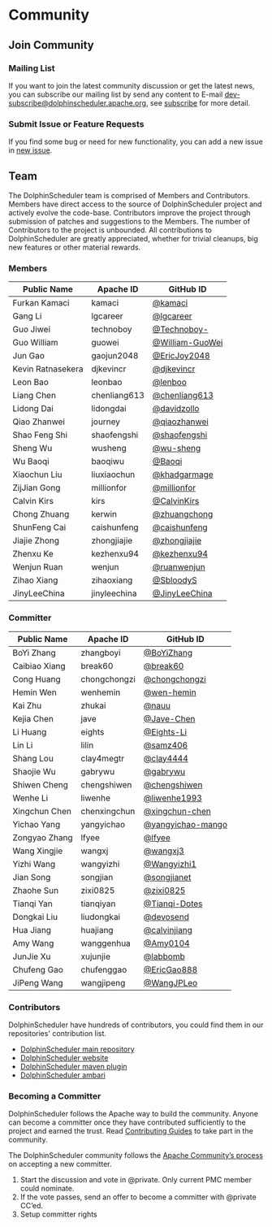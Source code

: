 # Community

## Join Community

### Mailing List

If you want to join the latest community discussion or get the latest news, you can subscribe our mailing list by send any content to
E-mail [dev-subscribe@dolphinscheduler.apache.org](mailto:dev-subscribe@dolphinscheduler.apache.org), see [subscribe](/en-us/docs/dev/user_doc/contribute/join/subscribe.html)
for more detail.

### Submit Issue or Feature Requests

If you find some bug or need for new functionality, you can add a new issue in [new issue](https://github.com/apache/dolphinscheduler/issues/new/choose).

## Team

The DolphinScheduler team is comprised of Members and Contributors. Members have direct access to the source of DolphinScheduler project and actively evolve the code-base. Contributors improve the project through submission of patches and suggestions to the Members. The number of Contributors to the project is unbounded. All contributions to DolphinScheduler are greatly appreciated, whether for trivial cleanups, big new features or other material rewards.

### Members

| Public Name       | Apache ID    | GitHub ID                                            |
|-------------------| ------------ | ---------------------------------------------------- |
| Furkan Kamaci     | kamaci       | [@kamaci](https://github.com/kamaci)                 |
| Gang Li           | lgcareer     | [@lgcareer](https://github.com/lgcareer)             |
| Guo Jiwei         | technoboy    | [@Technoboy-](https://github.com/Technoboy-)         |
| Guo William       | guowei       | [@William-GuoWei](https://github.com/William-GuoWei) |
| Jun Gao           | gaojun2048   | [@EricJoy2048](https://github.com/EricJoy2048/)      |
| Kevin Ratnasekera | djkevincr    | [@djkevincr](https://github.com/djkevincr)           |
| Leon Bao          | leonbao      | [@lenboo](https://github.com/lenboo)                 |
| Liang Chen        | chenliang613 | [@chenliang613](https://github.com/chenliang613)     |
| Lidong Dai        | lidongdai    | [@davidzollo](https://github.com/davidzollo)         |
| Qiao Zhanwei      | journey      | [@qiaozhanwei](https://github.com/qiaozhanwei)       |
| Shao Feng Shi     | shaofengshi  | [@shaofengshi](https://github.com/shaofengshi)       |
| Sheng Wu          | wusheng      | [@wu-sheng](https://github.com/wu-sheng)             |
| Wu Baoqi          | baoqiwu      | [@Baoqi](https://github.com/Baoqi)                   |
| Xiaochun Liu      | liuxiaochun  | [@khadgarmage](https://github.com/khadgarmage)       |
| ZijJian Gong      | millionfor   | [@millionfor](https://github.com/millionfor)         |
| Calvin Kirs       | kirs         | [@CalvinKirs](https://github.com/CalvinKirs)         |
| Chong Zhuang      | kerwin       | [@zhuangchong](https://github.com/zhuangchong)       |
| ShunFeng Cai      | caishunfeng  | [@caishunfeng](https://github.com/caishunfeng)       |
| Jiajie Zhong      | zhongjiajie  | [@zhongjiajie](https://github.com/zhongjiajie)       |
| Zhenxu Ke         | kezhenxu94   | [@kezhenxu94](https://github.com/kezhenxu94)         |
| Wenjun Ruan       | wenjun       | [@ruanwenjun](https://github.com/ruanwenjun)         |
| Zihao Xiang       | zihaoxiang   | [@SbloodyS](https://github.com/SbloodyS)             |
| JinyLeeChina      | jinyleechina | [@JinyLeeChina](https://github.com/JinyLeeChina)     |

### Committer

| Public Name   | Apache ID    | GitHub ID                                                |
| ------------- | ------------ | -------------------------------------------------------- |
| BoYi Zhang    | zhangboyi    | [@BoYiZhang](https://github.com/BoYiZhang)               |
| Caibiao Xiang | break60      | [@break60](https://github.com/break60)                   |
| Cong Huang    | chongchongzi | [@chongchongzi](https://github.com/chongchongzi)         |
| Hemin Wen     | wenhemin     | [@wen-hemin](https://github.com/wen-hemin)               |
| Kai Zhu       | zhukai       | [@nauu](https://github.com/nauu)                         |
| Kejia Chen    | jave         | [@Jave-Chen](https://github.com/Jave-Chen)               |
| Li Huang      | eights       | [@Eights-Li](https://github.com/Eights-Li)               |
| Lin Li        | lilin        | [@samz406](https://github.com/samz406)                   |
| Shang Lou     | clay4megtr   | [@clay4444](https://github.com/clay4444)                 |
| Shaojie Wu    | gabrywu      | [@gabrywu](https://github.com/gabrywu)                   |
| Shiwen Cheng  | chengshiwen  | [@chengshiwen](https://github.com/chengshiwen)           |
| Wenhe Li      | liwenhe      | [@liwenhe1993](https://github.com/liwenhe1993)           |
| Xingchun Chen | chenxingchun | [@xingchun-chen](https://github.com/xingchun-chen)       |
| Yichao Yang   | yangyichao   | [@yangyichao-mango](https://github.com/yangyichao-mango) |
| Zongyao Zhang | lfyee        | [@lfyee](https://github.com/lfyee)                       |
| Wang Xingjie  | wangxj       | [@wangxj3](https://github.com/wangxj3)                   |
| Yizhi Wang    | wangyizhi    | [@Wangyizhi1](https://github.com/Wangyizhi1)             |
| Jian Song     | songjian     | [@songjianet](https://github.com/songjianet)             |
| Zhaohe Sun    | zixi0825     | [@zixi0825](https://github.com/zixi0825)                 |
| Tianqi Yan    | tianqiyan    | [@Tianqi-Dotes](https://github.com/Tianqi-Dotes)         |
| Dongkai Liu   | liudongkai   | [@devosend](https://github.com/devosend)                 |
| Hua Jiang     | huajiang     | [@calvinjiang](https://github.com/calvinjiang)           |
| Amy Wang      | wanggenhua   | [@Amy0104](https://github.com/Amy0104)                   |
| JunJie Xu     | xujunjie     | [@labbomb](https://github.com/labbomb)                   |
| Chufeng Gao   | chufenggao   | [@EricGao888](https://github.com/EricGao888)             |
| JiPeng Wang   | wangjipeng   | [@WangJPLeo](https://github.com/WangJPLeo)               |

### Contributors

DolphinScheduler have hundreds of contributors, you could find them in our repositories' contribution list.

- [DolphinScheduler main repository](https://github.com/apache/dolphinscheduler/graphs/contributors)
- [DolphinScheduler website](https://github.com/apache/dolphinscheduler-website/graphs/contributors)
- [DolphinScheduler maven plugin](https://github.com/apache/dolphinscheduler-maven-plugin/graphs/contributors)
- [DolphinScheduler ambari](https://github.com/apache/dolphinscheduler-ambari/graphs/contributors)

### Becoming a Committer

DolphinScheduler follows the Apache way to build the community. Anyone can become a committer once they have contributed sufficiently to the project and earned the trust. Read [Contributing Guides](https://dolphinscheduler.apache.org/en-us/community/development/contribute.html) to take part in the community.

The DolphinScheduler community follows the [Apache Community’s process](http://community.apache.org/newcommitter.html) on accepting a new committer.

1. Start the discussion and vote in @private. Only current PMC member could nominate.
2. If the vote passes, send an offer to become a committer with @private CC’ed.
3. Setup committer rights
